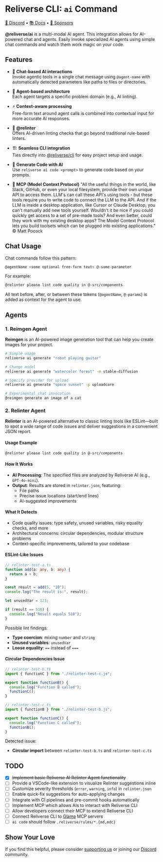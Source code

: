 # Reliverse CLI: `ai` Command

[💬 Discord](https://discord.gg/Pb8uKbwpsJ) • [📚 Docs](https://docs.reliverse.org) • [💖 Sponsors](https://github.com/sponsors/blefnk)

**@reliverse/ai** is a multi-modal AI agent. This integration allows for AI-powered chat and agents. Easily invoke specialized AI agents using simple chat commands and watch them work magic on your code.

## Features

- 💬 **Chat-based AI interactions**  
  Invoke agentic tools in a single chat message using `@agent-name` with automatically detected parameters like paths to files or directories.
  
- 🧩 **Agent-based architecture**  
  Each agent targets a specific problem domain (e.g., AI linting).

- ⚡ **Context-aware processing**  
  Free-form text around agent calls is combined into contextual input for more accurate AI responses.

- 🤖 **@relinter**  
  Offers AI-driven linting checks that go beyond traditional rule-based linters.

- 🏗️ **Seamless CLI integration**  
  Ties directly into [@reliverse/cli](https://npmjs.com/@reliverse/cli) for easy project setup and usage.

- 📝 **Generate Code with AI**  
  Use `reliverse ai code <prompt>` to generate code based on your prompts.

- 🤖 **MCP (Model Context Protocol)**
  "All the useful things in the world, like Slack, GitHub, or even your local filesystem, provide their own unique API to access them. LLM's can call these API's using tools - but these tools require you to write code to connect the LLM to the API. And if the LLM is inside a desktop application, like Cursor or Claude Desktop, you can't manually add new tools yourself. Wouldn't it be nice if you could quickly get access to a set of pre-made tools? And even better, could they work with my existing desktop apps? The Model Context Protocol lets you build toolsets which can be plugged into existing applications." © Matt Pocock

## Chat Usage

Chat commands follow this pattern:

```bash
@agentName <some optional free-form text> @-some-parameter
```

For example:

```bash
@relinter please lint code quality in @-src/components
```

All text before, after, or between these tokens (`@agentName`, `@-params`) is added as context for the agent to use.

## Agents

### 1. Reimgen Agent

**Reimgen** is an AI-powered image generation tool that can help you create images for your project.

```bash
# Simple usage
reliverse ai generate "robot playing guitar"

# Change model
reliverse ai generate "watercolor forest" -m stable-diffusion

# Specify provider for upload
reliverse ai generate "space sunset" -p uploadcare

# Experimental chat invocation
@reimgen generate an image of a cat
```

### 2. Relinter Agent

**Relinter** is an AI-powered alternative to classic linting tools like ESLint—built to spot a wide range of code issues and deliver suggestions in a convenient JSON report.

#### Usage Example

```bash
@relinter please lint code quality in @-src/components
```

#### How It Works

- **AI Processing**: The specified files are analyzed by Reliverse AI (e.g., `GPT-4o-mini`).
- **Output**: Results are stored in `relinter.json`, featuring:
  - File paths
  - Precise issue locations (start/end lines)
  - AI-suggested improvements

#### What It Detects

- Code quality issues: type safety, unused variables, risky equality checks, and more  
- Architectural concerns: circular dependencies, modular structure problems  
- Context-specific improvements, tailored to your codebase

#### ESLint-Like Issues

```typescript
// relinter-test-a.ts
function add(a: any, b: any) {
  return a + b;
}

const result = add(5, "10");
console.log("The result is:", result);

let unusedVar = 123;

if (result == 510) {
  console.log("Result equals 510");
}
```

Possible lint findings:

- **Type coercion**: mixing `number` and `string`
- **Unused variables**: `unusedVar`
- **Loose equality**: `==` instead of `===`

#### Circular Dependencies Issue

```typescript
// relinter-test-b.ts
import { functionC } from "./relinter-test-c.js";

export function functionB() {
  console.log("Function B called");
  functionC();
}
```

```typescript
// relinter-test-c.ts
import { functionB } from "./relinter-test-b.js";

export function functionC() {
  console.log("Function C called");
  functionB();
}
```

Detected issue:

- **Circular import** between `relinter-test-b.ts` and `relinter-test-c.ts`

## TODO

- [x] ~~Implement basic Reliverse AI Relinter Agent functionality~~
- [ ] Provide a VSCode-like extension to visualize Relinter suggestions inline
- [ ] Customize severity thresholds (`error`, `warning`, `info`) in `relinter.json`
- [ ] Enable quick-fix suggestions for auto-applying changes
- [ ] Integrate with CI pipelines and pre-commit hooks automatically
- [ ] Implement MCP which allows AIs to interact with Reliverse CLI
- [ ] Allow developers connect their MCP to extend Reliverse CLI
- [ ] Connect Reliverse CLI to [Glama](https://glama.ai/mcp/servers) MCP servers
- [ ] `ai code` should follow `.reliverse/rules/*.{md,mdc}`

## Show Your Love

If you find this helpful, please consider [supporting us](https://github.com/sponsors/blefnk) or joining our [Discord](https://discord.gg/Pb8uKbwpsJ) community.
